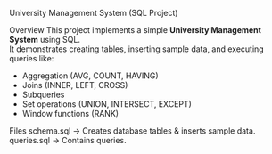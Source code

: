  University Management System (SQL Project)

Overview
This project implements a simple **University Management System** using SQL.  
It demonstrates creating tables, inserting sample data, and executing queries like:
- Aggregation (AVG, COUNT, HAVING)
- Joins (INNER, LEFT, CROSS)
- Subqueries
- Set operations (UNION, INTERSECT, EXCEPT)
- Window functions (RANK)

 Files
schema.sql → Creates database tables & inserts sample data.  
queries.sql → Contains  queries.  

